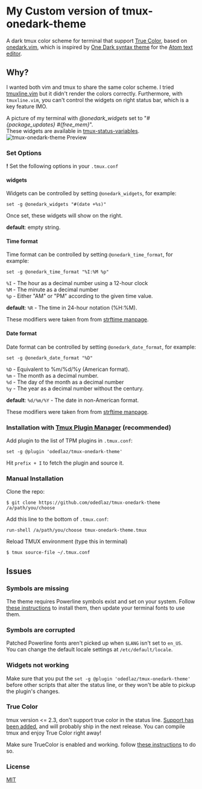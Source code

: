 # My Custom version of tmux-onedark-theme
A dark tmux color scheme for terminal that support [True Color](https://en.wikipedia.org/wiki/Color_depth#True_color_.2824-bit.29), based on [onedark.vim](https://github.com/joshdick/onedark.vim), which is inspired by [One Dark syntax theme](https://github.com/atom/one-dark-syntax) for the [Atom text editor](https://atom.io).

## Why?

I wanted both vim and tmux to share the same color scheme.
I tried [tmuxline.vim](https://github.com/edkolev/tmuxline.vim) but it didn't render the colors correctly.
Furthermore, with `tmuxline.vim`, you can't control the widgets on right status bar, which is a key feature IMO.

A picture of my terminal with *@onedark_widgets* set to "*#{package_updates} #{free_mem}*".  
These widgets are available in [tmux-status-variables](https://github.com/odedlaz/tmux-status-variables).
![tmux-onedark-theme Preview](https://raw.githubusercontent.com/odedlaz/tmux-onedark-theme/master/preview-terminal.png)

### Set Options

**!** Set the following options in your `.tmux.conf`

#### widgets

Widgets can be controlled by setting `@onedark_widgets`, for example:

```
set -g @onedark_widgets "#(date +%s)"
```

Once set, these widgets will show on the right.

**default**: empty string.

#### Time format

Time format can be controlled by setting `@onedark_time_format`, for example:

```
set -g @onedark_time_format "%I:%M %p"
```

`%I` - The hour as a decimal number using a 12-hour clock  
`%M` - The minute as a decimal number  
`%p` -  Either "AM" or "PM" according to the given time value.

**default**: `%R` - The time in 24-hour notation (%H:%M).

These modifiers were taken from from [strftime manpage](http://man7.org/linux/man-pages/man3/strftime.3.html).

#### Date format

Date format can be controlled by setting `@onedark_date_format`, for example:

```
set -g @onedark_date_format "%D"
```

`%D` - Equivalent to %m/%d/%y (American format).   
`%m` - The month as a decimal number.  
`%d` - The day of the month as a decimal number  
`%y` - The year as a decimal number without the century.  

**default**: `%d/%m/%Y` - The date in non-American format.

These modifiers were taken from from [strftime manpage](http://man7.org/linux/man-pages/man3/strftime.3.html).

### Installation with [Tmux Plugin Manager](https://github.com/tmux-plugins/tpm) (recommended)

Add plugin to the list of TPM plugins in `.tmux.conf`:

```
set -g @plugin 'odedlaz/tmux-onedark-theme'
```

Hit `prefix + I` to fetch the plugin and source it.

### Manual Installation

Clone the repo:

```
$ git clone https://github.com/odedlaz/tmux-onedark-theme /a/path/you/choose
```

Add this line to the bottom of `.tmux.conf`:

```
run-shell /a/path/you/choose tmux-onedark-theme.tmux
```

Reload TMUX environment (type this in terminal)
```
$ tmux source-file ~/.tmux.conf
```

## Issues

### Symbols are missing

   The theme requires Powerline symbols exist and set on your system. Follow [these instructions](https://github.com/powerline/fonts) to install them, then update your terminal fonts to use them.

### Symbols are corrupted

   Patched Powerline fonts aren't picked up when `$LANG` isn't set to `en_US`.  
   You can change the default locale settings at `/etc/default/locale`.

   
### Widgets not working

   Make sure that you put the `set -g @plugin 'odedlaz/tmux-onedark-theme'` before other scripts that alter the status line, or they won't be able to pickup the plugin's changes.

### True Color

   tmux version <= 2.3, don't support true color in the status line.
   [Support has been added](https://github.com/tmux/tmux/issues/490), and will probably ship in the next release.
   You can compile tmux and enjoy True Color right away!

   Make sure TrueColor is enabled and working. follow [these instructions](https://sunaku.github.io/tmux-24bit-color.html#usage) to do so.

### License

[MIT](LICENSE)
